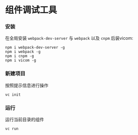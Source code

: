 # 组件调试工具

### 安装
在全局安装 `webpack-dev-server` 与 `webpack`  以及 `cnpm` 后装vicom:

```shell
npm i webpack-dev-server -g
npm i webpack -g
npm i cnpm -g
npm i vicom -g
```


### 新建项目
按照提示信息进行操作
```shell
vc init
```

### 运行
运行当前目录的组件
```shell
vc run
```


